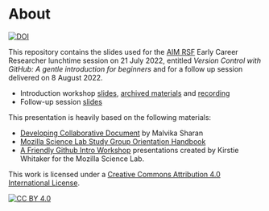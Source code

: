 # About

[![DOI](https://zenodo.org/badge/513281712.svg)](https://zenodo.org/badge/latestdoi/513281712)

This repository contains the slides used for the [AIM RSF](https://www.turing.ac.uk/research/research-projects/ai-multiple-long-term-conditions-research-support-facility) Early Career Researcher lunchtime session on 21 July 2022, entitled *Version Control with GitHub: A gentle introduction for beginners* and for a follow up session delivered on 8 August 2022.

- Introduction workshop [slides](https://aim-rsf.github.io/training/github-intro/github-intro-slides#1), [archived materials](https://doi.org/10.5281/zenodo.6901597) and [recording](https://www.youtube.com/watch?v=sLRxoEKllDg&list=PLBxcQEfGu3DkRziq40yFnR0wq0L8fNh1m&index=2)
- Follow-up session [slides](https://aim-rsf.github.io/training/github-intro/follow-up-slides#1)

This presentation is heavily based on the following materials:
- [Developing Collaborative Document](https://malvikasharan.github.io/developing_collaborative_document/) by Malvika Sharan
- [Mozilla Science Lab Study Group Orientation Handbook](https://mozillascience.github.io/study-group-orientation/)
- [A Friendly Github Intro Workshop](https://kirstiejane.github.io/friendly-github-intro/) presentations created by Kirstie Whitaker for the Mozilla Science Lab.

This work is licensed under a [Creative Commons Attribution 4.0 International License][cc-by].

[![CC BY 4.0][cc-by-image]][cc-by]

[cc-by]: http://creativecommons.org/licenses/by/4.0/
[cc-by-image]: https://i.creativecommons.org/l/by/4.0/88x31.png
[cc-by-shield]: https://img.shields.io/badge/License-CC%20BY%204.0-lightgrey.svg
